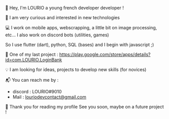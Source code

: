 👋 Hey, I'm LOURIO a young french developer developer !

🔎 I am very curious and interested in new technologies

💻 I work on mobile apps, webscrapping, a little bit on image processing, etc... 
I also work on discord bots (utilities, games)

So I use flutter (dart), python, SQL (bases) and I begin with javascript ;)

📱 One of my last project : 
https://play.google.com/store/apps/details?id=com.LOURIO.LoginBank

💡 I am looking for ideas, projects to develop new skills (for novices)

📬 You can reach me by :
- discord : LOURIO#9010
- Mail : louriodevcontact@gmail.com

🙏 Thank you for reading my profile
See you soon, 
maybe on a future project !

